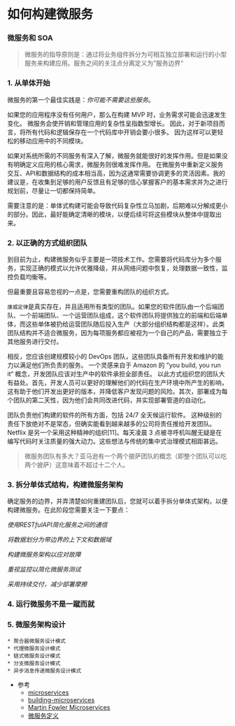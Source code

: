 # 如何构建微服务

### 微服务和 SOA

> 微服务的指导原则是：通过将业务组件拆分为可相互独立部署和运行的小型服务来构建应用。服务之间的关注点分离定义为”服务边界“

### 1. 从单体开始

微服务的第一个最佳实践是：*你可能不需要这些服务*。

如果您的应用程序没有任何用户，那么在构建 MVP 时，业务需求可能会迅速发生变化。
微服务会使开销和管理应用的复杂性呈指数型增长。
因此，对于新项目而言，将所有代码和逻辑保存在一个代码库中开销会要小很多。
因为这样可以更轻松的移动应用中的不同模块。

如果对系统所需的不同服务有深入了解，微服务就能很好的发挥作用。但是如果没有明确定义应用的核心需求，微服务则很难发挥作用。
在微服务中重新定义服务交互、API和数据结构的成本相当高，因为这通常需要协调更多的灵活因素。我的建议是，在收集到足够的用户反馈且有足够的信心掌握客户的基本需求并为之进行规划前，尽量让一切都保持简单。

需要注意的是：单体式构建可能会导致代码复杂性立马加剧，后期难以分解成更小的部分。因此，最好能确定清晰的模块，以便后续可将这些模块从整体中提取出来。

### 2. 以正确的方式组织团队

到目前为止，构建微服务似乎主要是一项技术工作。您需要将代码库分为多个服务，实现正确的模式以允许优雅降级，并从网络问题中恢复，处理数据一致性，监控负载均衡等。

但最重要且容易忽视的一点是，您需要重构团队的组织方式。

`康威定律`是真实存在，并且适用所有类型的团队。如果您的软件团队由一个后端团队、一个前端团队、一个运营团队组成，这个软件团队将提供独立的前端和后端单体，而这些单体被扔给运营团队随后投入生产（大部分组织结构都是这样）。此类团队结构并不适合微服务，因为每项服务都应被视为一个自己的产品，需要独立于其他服务进行交付。

相反，您应该创建规模较小的 DevOps 团队，这些团队具备所有开发和维护的能力以满足他们所负责的服务。
一个灵感来自于 Amazon 的 ”you build, you run it“ 概念，开发团队应该对生产中的软件承担全部责任。
以此方式组织您的团队大有益处。首先，开发人员可以更好的理解他们的代码在生产环境中所产生的影响，这有助于他们开发出更好的版本，并降低客户发现问题的风险。其次，部署成为每个团队的第二天性，因为他们会共同改进代码，并实现部署管道的自动化。

团队负责他们构建的软件的所有方面，包括 24/7 全天候运行软件。
这种级别的责任下放绝对不是常态，但确实能看到越来越多的公司将责任推给开发团队。Netflix 是另一个采用这种精神的组织[11]。每天凌晨 3 点被寻呼机叫醒无疑是在编写代码时关注质量的强大动力。这些想法与传统的集中式治理模式相距甚远。

> 微服务团队有多大？亚马逊有一个两个披萨团队的概念（即整个团队可以吃两个披萨）这意味着不超过十二个人。


### 3. 拆分单体式结构，构建微服务架构

确定服务的边界，并弄清楚如何重建团队后，您就可以着手拆分单体式架构，以便构建微服务。在此阶段您需要关注一下要点：

*使用RESTfulAPI简化服务之间的通信*

*将数据划分为带边界的上下文和数据域*

*构建微服务架构以应对故障*

*重视监控以简化微服务测试*

*采用持续交付，减少部署摩擦*

### 4. 运行微服务不是一蹴而就

### 5. 微服务架构设计

    * 聚合器微服务设计模式
    * 代理微服务设计模式
    * 链式微服务设计模式
    * 分支微服务设计模式
    * 异步消息传递微服务设计模式


* 参考
    * [microservices](https://premium.microservices.io/big-decisions-should-you-migrate-your-monolith-to-microservices-part-1/)
    * [building-microservices](https://www.atlassian.com/zh/microservices/microservices-architecture/building-microservices)
    * [Martin Fowler Microservices](https://martinfowler.com/articles/microservices.html)
    * [微服务定义](https://www.bookstack.cn/read/learning-microservice/definition-Martin-Fowler-microservices.md)
